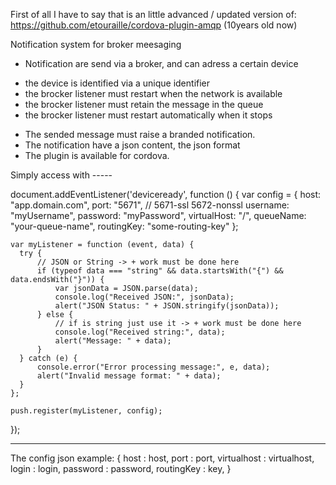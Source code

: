 First of all I have to say that is an little advanced / updated version of:
https://github.com/etouraille/cordova-plugin-amqp (10years old now)


Notification system for broker meesaging 

 * Notification are send via a broker, and can adress a certain device 
  - the device is identified via a unique identifier
  - the brocker listener must restart when the network is available
  - the brocker listener must retain the message in the queue
  - the brocker listener must restart automatically when it stops
 * The sended message must raise a branded notification. 
 * The notification have a json content, the json format
 * The plugin is available for cordova.


 Simply access with -----

 document.addEventListener('deviceready', function () {
    var config = {
      host: "app.domain.com",
      port: "5671",  // 5671-ssl 5672-nonssl
      username: "myUsername",
      password: "myPassword",
      virtualHost: "/",
      queueName: "your-queue-name",
      routingKey: "some-routing-key"
    };
  

    var myListener = function (event, data) {
      try {
          // JSON or String -> + work must be done here
          if (typeof data === "string" && data.startsWith("{") && data.endsWith("}")) {
              var jsonData = JSON.parse(data);
              console.log("Received JSON:", jsonData);
              alert("JSON Status: " + JSON.stringify(jsonData));
          } else {
              // if is string just use it -> + work must be done here
              console.log("Received string:", data);
              alert("Message: " + data);
          }
      } catch (e) {
          console.error("Error processing message:", e, data);
          alert("Invalid message format: " + data);
      }
    };
  
    push.register(myListener, config);
  });


  -------------


The config json example: 
  { 
       host : host, 
       port : port, 
       virtualhost : virtualhost, 
       login : login, 
       password : password,
       routingKey : key, 
  }

